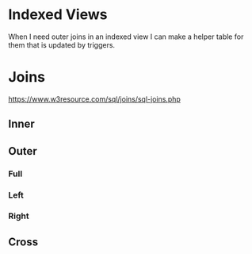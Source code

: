 # Indexed Views

When I need outer joins in an indexed view I can make a helper table for them that is updated by triggers.

# Joins
https://www.w3resource.com/sql/joins/sql-joins.php

## Inner
## Outer
### Full
### Left
### Right
## Cross
